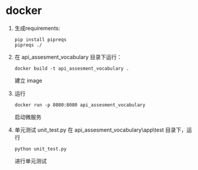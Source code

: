 # docker
1. 生成requirements:

	```
	pip install pipreqs
	pipreqs ./
	
	```
	
2. 在 api_assesment_vocabulary 目录下运行：

   ```
   docker build -t api_assesment_vocabulary .
   ```

   建立 image


3. 运行

   ```
   docker run -p 8080:8080 api_assesment_vocabulary
   ```

   启动微服务


4. 单元测试 unit_test.py 在 api_assesment_vocabulary\app\test 目录下，运行

   ```
   python unit_test.py
   ```

   进行单元测试

